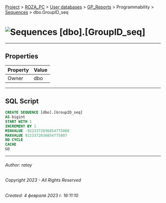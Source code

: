 #### 

[Project](../../../../../index.md) > [ROZA_PC](../../../../index.md) > [User databases](../../../index.md) > [GP_Reports](../../index.md) > Programmability > [Sequences](Sequences.md) > dbo.GroupID_seq

# ![Sequences](../../../../../Images/Sequence32.png) [dbo].[GroupID_seq]

---

## <a name="#properties"></a>Properties

| Property | Value |
|---|---|
| Owner | dbo |


---

## <a name="#sqlscript"></a>SQL Script

```sql
CREATE SEQUENCE [dbo].[GroupID_seq]
AS bigint
START WITH 1
INCREMENT BY 1
MINVALUE -9223372036854775808
MAXVALUE 9223372036854775807
NO CYCLE
CACHE 
GO

```


---

###### Author:  ratay

###### Copyright 2023 - All Rights Reserved

###### Created: 4 февраля 2023 г. 16:11:10

